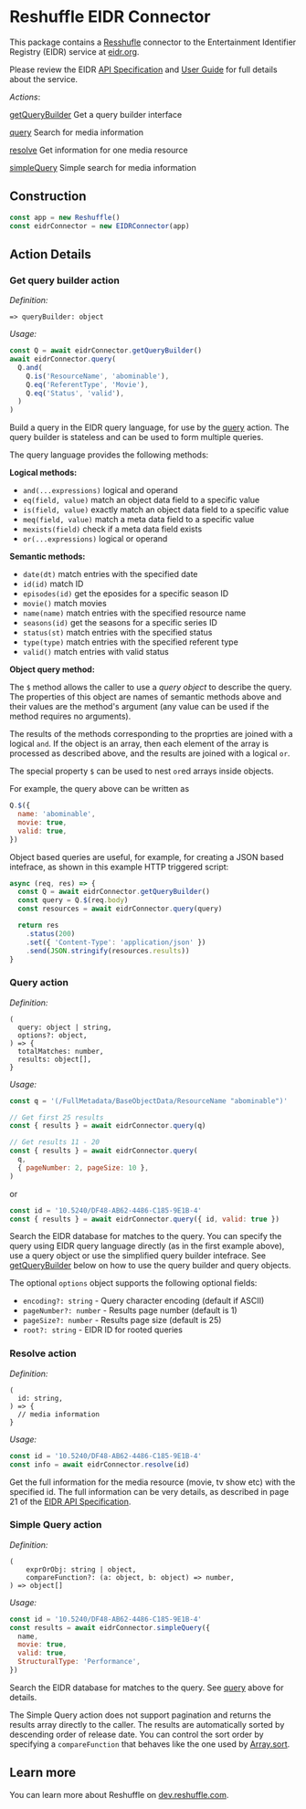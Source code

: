 # Reshuffle EIDR Connector

This package contains a [Resshufle](https://github.com/reshufflehq/reshuffle)
connector to the Entertainment Identifier Registry (EIDR) service
at [eidr.org](https://eidr.org/).

Please review the EIDR
[API Specification](http://eidr.org/documents/EIDR_2.1_REST_API.pdf) and
[User Guide](http://eidr.org/documents/EIDR_2.1_Registry_User_Guide.pdf) for
full details about the service.

_Actions_:

[getQueryBuilder](#getQueryBuilder) Get a query builder interface

[query](#query) Search for media information

[resolve](#resolve) Get information for one media resource

[simpleQuery](#simpleQuery) Simple search for media information

## Construction

```js
const app = new Reshuffle()
const eidrConnector = new EIDRConnector(app)
```

## Action Details

### <a name="getQueryBuilder"></a>Get query builder action

_Definition:_

```
=> queryBuilder: object
```

_Usage:_

```js
const Q = await eidrConnector.getQueryBuilder()
await eidrConnector.query(
  Q.and(
    Q.is('ResourceName', 'abominable'),
    Q.eq('ReferentType', 'Movie'),
    Q.eq('Status', 'valid'),
  )
)
```

Build a query in the EIDR query language, for use by the [query](#query)
action. The query builder is stateless and can be used to form multiple
queries.

The query language provides the following methods:

**Logical methods:**

* `and(...expressions)` logical and operand
* `eq(field, value)` match an object data field to a specific value
* `is(field, value)` exactly match an object data field to a specific value
* `meq(field, value)` match a meta data field to a specific value
* `mexists(field)` check if a meta data field exists
* `or(...expressions)` logical or operand

**Semantic methods:**

* `date(dt)` match entries with the specified date
* `id(id)` match ID
* `episodes(id)` get the eposides for a specific season ID
* `movie()` match movies
* `name(name)` match entries with the specified resource name
* `seasons(id)` get the seasons for a specific series ID
* `status(st)` match entries with the specified status
* `type(type)` match entries with the specified referent type
* `valid()` match entries with valid status

**Object query method:**

The `$` method allows the caller to use a *query object* to describe the
query. The properties of this object are names of semantic methods above
and their values are the method's argument (any value can be used if the
method requires no arguments).

The results of the methods corresponding to the proprties are joined with a
logical `and`. If the object is an array, then each element of the array is
processed as described above, and the results are joined with a logical
`or`.

The special property `$` can be used to nest `or`ed arrays inside objects.

For example, the query above can be written as

```js
Q.$({
  name: 'abominable',
  movie: true,
  valid: true,
})
```

Object based queries are useful, for example, for creating a JSON based
intefrace, as shown in this example HTTP triggered script:

```js
async (req, res) => {
  const Q = await eidrConnector.getQueryBuilder()
  const query = Q.$(req.body)
  const resources = await eidrConnector.query(query)

  return res
    .status(200)
    .set({ 'Content-Type': 'application/json' })
    .send(JSON.stringify(resources.results))
}
```

### <a name="query"></a>Query action

_Definition:_

```
(
  query: object | string,
  options?: object,
) => {
  totalMatches: number,
  results: object[],
}
```

_Usage:_

```js
const q = '(/FullMetadata/BaseObjectData/ResourceName "abominable")'

// Get first 25 results
const { results } = await eidrConnector.query(q)

// Get results 11 - 20
const { results } = await eidrConnector.query(
  q,
  { pageNumber: 2, pageSize: 10 },
)
```

or

```js
const id = '10.5240/DF48-AB62-4486-C185-9E1B-4'
const { results } = await eidrConnector.query({ id, valid: true })
```

Search the EIDR database for matches to the query. You can specify the query
using EIDR query language directly (as in the first example above),
use a query object or use the simplified query builder intefrace. See
[getQueryBuilder](#getQueryBuilder) below on how to use the query builder and
query objects.

The optional `options` object supports the following optional fields:

* `encoding?: string` - Query character encoding (default if ASCII)
* `pageNumber?: number` - Results page number (default is 1)
* `pageSize?: number` - Results page size (default is 25)
* `root?: string` - EIDR ID for rooted queries

### <a name="resolve"></a>Resolve action

_Definition:_

```
(
  id: string,
) => {
  // media information
}
```

_Usage:_

```js
const id = '10.5240/DF48-AB62-4486-C185-9E1B-4'
const info = await eidrConnector.resolve(id)
```

Get the full information for the media resource (movie, tv show etc) with
the specified id. The full information can be very details, as described
in page 21 of the
[EIDR API Specification](http://eidr.org/documents/EIDR_2.1_REST_API.pdf).

### <a name="simpleQuery"></a>Simple Query action

_Definition:_

```
(
    exprOrObj: string | object,
    compareFunction?: (a: object, b: object) => number,
) => object[]
```

_Usage:_

```js
const id = '10.5240/DF48-AB62-4486-C185-9E1B-4'
const results = await eidrConnector.simpleQuery({
  name,
  movie: true,
  valid: true,
  StructuralType: 'Performance',
})
```

Search the EIDR database for matches to the query. See [query](#query) above
for details.

The Simple Query action does not support pagination and returns the results
array directly to the caller. The results are automatically sorted by
descending order of release date. You can control the sort order by specifying
a `compareFunction` that behaves like the one used by
[Array.sort](https://developer.mozilla.org/en-US/docs/Web/JavaScript/Reference/Global_Objects/Array/sort).

## Learn more

You can learn more about Reshuffle on
[dev.reshuffle.com](https://dev.reshuffle.com).
